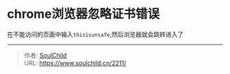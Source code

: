 # chrome浏览器忽略证书错误

<!--more-->
在不能访问的页面中输入`thisisunsafe`,然后浏览器就会跳转进入了


---

> 作者: [SoulChild](https://www.soulchild.cn)  
> URL: https://www.soulchild.cn/2211/  

